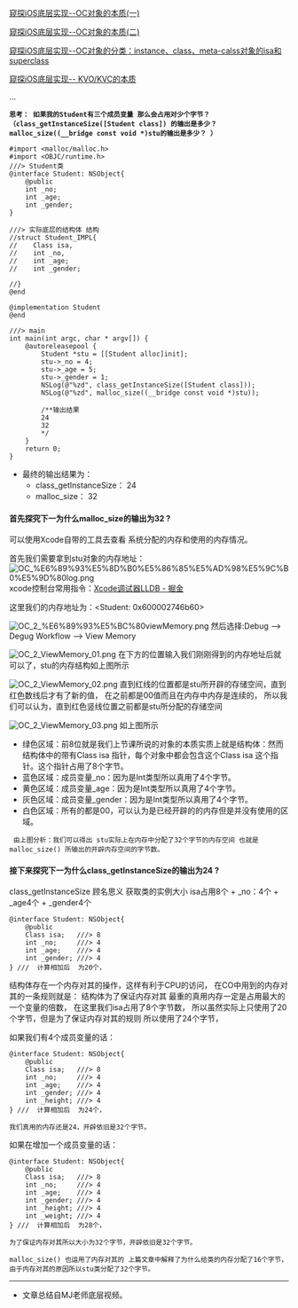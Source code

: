 [窥探iOS底层实现--OC对象的本质(一)](http://www.hsdian.cn/?p=200)

[窥探iOS底层实现--OC对象的本质(二)](http://www.hsdian.cn/?p=138)

[窥探iOS底层实现--OC对象的分类：instance、class、meta-calss对象的isa和superclass](http://www.hsdian.cn/?p=146)

[窥探iOS底层实现-- KVO/KVC的本质](https://juejin.im/post/5c2189dee51d454517589c8b)

...

**`思考： 如果我的Student有三个成员变量 那么会占用对少个字节？
（class_getInstanceSize([Student class]) 的输出是多少？
 malloc_size((__bridge const void *)stu的输出是多少？ ）`**

```objc
#import <malloc/malloc.h>
#import <OBJC/runtime.h>
///> Student类
@interface Student: NSObject{
    @public
    int _no;
    int _age;
    int _gender;
}

///> 实际底层的结构体 结构
//struct Student_IMPL{
//    Class isa,
//    int _no,
//    int _age;
//    int _gender;

//}
@end

@implementation Student
@end

///> main
int main(int argc, char * argv[]) {
    @autoreleasepool {
        Student *stu = [[Student alloc]init];
        stu->_no = 4;
        stu->_age = 5;
        stu->_gender = 1; 
        NSLog(@"%zd", class_getInstanceSize([Student class]));
        NSLog(@"%zd", malloc_size((__bridge const void *)stu));        
        
        /**输出结果
        24
        32
        */ 
    }
    return 0;
}
```
- 最终的输出结果为：  
  - class_getInstanceSize： 24
  - malloc_size： 32
#### 首先探究下一为什么malloc_size的输出为32 ?
可以使用Xcode自带的工具去查看 系统分配的内存和使用的内存情况。

首先我们需要拿到stu对象的内存地址：
![OC_%E6%89%93%E5%8D%B0%E5%86%85%E5%AD%98%E5%9C%B0%E5%9D%80log.png](https://user-gold-cdn.xitu.io/2018/12/20/167cae05a2ae26c4?w=1720&h=768&f=png&s=341813)
xcode控制台常用指令：[Xcode调试器LLDB - 掘金](https://juejin.im/post/5c1b5d0f518825508464756b)

这里我们的内存地址为：<Student: 0x600002746b60>

![OC_2_%E6%89%93%E5%BC%80viewMemory.png](https://user-gold-cdn.xitu.io/2018/12/20/167cae05a3d00a1d?w=1892&h=1208&f=png&s=1227613)
然后选择:Debug --> Degug Workflow --> View Memory

![OC_2_ViewMemory_01.png](https://user-gold-cdn.xitu.io/2018/12/20/167cae05a40c9a3c?w=2260&h=1036&f=png&s=998136)
在下方的位置输入我们刚刚得到的内存地址后就可以了，stu的内存结构如上图所示

![OC_2_ViewMemory_02.png](https://user-gold-cdn.xitu.io/2018/12/20/167cae05a67934e8?w=1714&h=768&f=png&s=670143)
直到红线的位置都是stu所开辟的存储空间，直到红色数线后才有了新的值， 在之前都是00值而且在内存中内存是连续的， 所以我们可以认为，直到红色竖线位置之前都是stu所分配的存储空间

![OC_2_ViewMemory_03.png](https://user-gold-cdn.xitu.io/2018/12/20/167cae05a6406e8c?w=1694&h=706&f=png&s=734461)
如上图所示
- 绿色区域：前8位就是我们上节课所说的对象的本质实质上就是结构体：然而结构体中的带有Class isa 指针，每个对象中都会包含这个Class isa 这个指针。这个指针占用了8个字节。
- 蓝色区域：成员变量_no：因为是Int类型所以真用了4个字节。
- 黄色区域：成员变量_age：因为是Int类型所以真用了4个字节。
- 灰色区域：成员变量_gender：因为是Int类型所以真用了4个字节。
- 白色区域：所有的都是00，可以认为是已经开辟的的内存但是并没有使用的区域。

` 由上图分析：我们可以得出 stu实际上在内存中分配了32个字节的内存空间 也就是 malloc_size() 所输出的开辟内存空间的字节数。`


#### 接下来探究下一为什么class_getInstanceSize的输出为24 ?

class_getInstanceSize 顾名思义 获取类的实例大小
isa占用8个 + _no：4个 + _age4个 + _gender4个

```objc
@interface Student: NSObject{
    @public
    Class isa;   ///> 8
    int _no;     ///> 4
    int _age;    ///> 4
    int _gender; ///> 4
} ///  计算相加后  为20个，
```
结构体存在一个内存对其的操作，这样有利于CPU的访问，
在CO中用到的内存对其的一条规则就是：
结构体为了保证内存对其 最重的真用内存一定是占用最大的一个变量的倍数， 在这里我们isa占用了8个字节数， 所以虽然实际上只使用了20个字节，但是为了保证内存对其的规则 所以使用了24个字节，  

如果我们有4个成员变量的话：
```objc
@interface Student: NSObject{
    @public
    Class isa;   ///> 8
    int _no;     ///> 4
    int _age;    ///> 4
    int _gender; ///> 4
    int _height; ///> 4
} ///  计算相加后  为24个，
```
`我们真用的内存还是24，开辟依旧是32个字节。`


如果在增加一个成员变量的话：
```objc
@interface Student: NSObject{
    @public
    Class isa;   ///> 8
    int _no;     ///> 4
    int _age;    ///> 4
    int _gender; ///> 4
    int _height; ///> 4
    int _weight; ///> 4
} ///  计算相加后  为28个，
```
`为了保证内存对其所以大小为32个字节，开辟依旧是32个字节。`

`malloc_size() 也运用了内存对其的 上篇文章中解释了为什么给类的内存分配了16个字节， 由于内存对其的原因所以stu类分配了32个字节。`



---
- 文章总结自MJ老师底层视频。